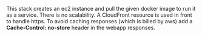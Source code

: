 This stack creates an ec2 instance and pull the given docker image to run it as a service. There is no scalability.
A CloudFront resource is used in front to handle https. To avoid caching responses (which is billed by aws) add a **Cache-Control: no-store** header in the webapp responses.
